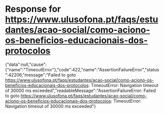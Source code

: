 # Response for https://www.ulusofona.pt/faqs/estudantes/acao-social/como-aciono-os-beneficios-educacionais-dos-protocolos

{"data":null,"cause":{"name":"TimeoutError"},"code":422,"name":"AssertionFailureError","status":42206,"message":"Failed to goto https://www.ulusofona.pt/faqs/estudantes/acao-social/como-aciono-os-beneficios-educacionais-dos-protocolos: TimeoutError: Navigation timeout of 30000 ms exceeded","readableMessage":"AssertionFailureError: Failed to goto https://www.ulusofona.pt/faqs/estudantes/acao-social/como-aciono-os-beneficios-educacionais-dos-protocolos: TimeoutError: Navigation timeout of 30000 ms exceeded"}